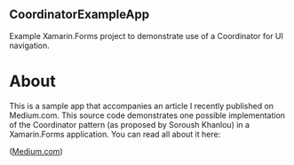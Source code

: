 ## CoordinatorExampleApp
Example Xamarin.Forms project to demonstrate use of a Coordinator for UI navigation.

# About
This is a sample app that accompanies an article I recently published on Medium.com.  This source code demonstrates one 
possible implementation of the Coordinator pattern (as proposed by Soroush Khanlou) in a Xamarin.Forms application.  You can read all about it here:

([Medium.com](https://medium.com/@r_4199/xamarin-forms-navigation-using-delegates-and-coordinator-a01fb7e3c120))

 

